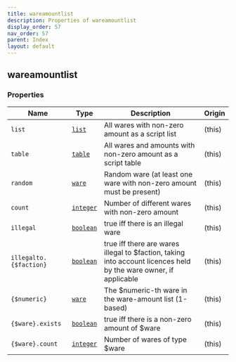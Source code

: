 ```yaml
---
title: wareamountlist
description: Properties of wareamountlist
display_order: 57
nav_order: 57
parent: Index
layout: default
---
```


## wareamountlist

### Properties

| Name | Type | Description | Origin |
|------|------|-------------|--------|
| `list` | [`list`](./list.html) | All wares with non-zero amount as a script list | (this) |
| `table` | [`table`](./table.html) | All wares and amounts with non-zero amount as a script table | (this) |
| `random` | [`ware`](./ware.html) | Random ware (at least one ware with non-zero amount must be present) | (this) |
| `count` | [`integer`](./integer.html) | Number of different wares with non-zero amount | (this) |
| `illegal` | [`boolean`](./boolean.html) | true iff there is an illegal ware | (this) |
| `illegalto.{$faction}` | [`boolean`](./boolean.html) | true iff there are wares illegal to $faction, taking into account licences held by the ware owner, if applicable | (this) |
| `{$numeric}` | [`ware`](./ware.html) | The $numeric-th ware in the ware-amount list (1-based) | (this) |
| `{$ware}.exists` | [`boolean`](./boolean.html) | true iff there is a non-zero amount of $ware | (this) |
| `{$ware}.count` | [`integer`](./integer.html) | Number of wares of type $ware | (this) |

